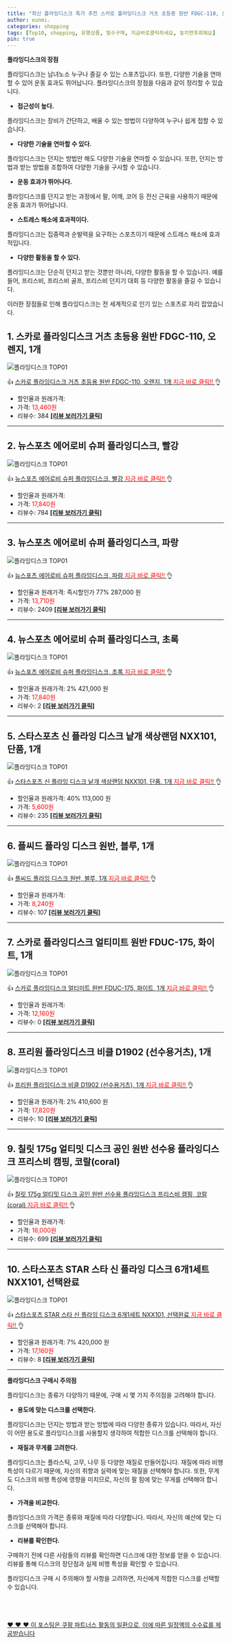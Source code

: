 ```yaml
---
title: "최신 플라잉디스크 특가 추천 스카로 플라잉디스크 거츠 초등용 원반 FDGC-110, 오렌지, 1개 비교 장점"
author: eunmi.
categories: shopping
tags: [Top10, shopping, 유행상품, 필수구매, 지금바로클릭하세요, 놓치면후회해요]
pin: true
---
```

**플라잉디스크의 장점**

플라잉디스크는 남녀노소 누구나 즐길 수 있는 스포츠입니다. 또한, 다양한 기술을 연마할 수 있어 운동 효과도 뛰어납니다. 플라잉디스크의 장점을 다음과 같이 정리할 수 있습니다.

* **접근성이 높다.**

플라잉디스크는 장비가 간단하고, 배울 수 있는 방법이 다양하여 누구나 쉽게 접할 수 있습니다.

* **다양한 기술을 연마할 수 있다.**

플라잉디스크는 던지는 방법만 해도 다양한 기술을 연마할 수 있습니다. 또한, 던지는 방법과 받는 방법을 조합하여 다양한 기술을 구사할 수 있습니다.

* **운동 효과가 뛰어나다.**

플라잉디스크를 던지고 받는 과정에서 팔, 어깨, 코어 등 전신 근육을 사용하기 때문에 운동 효과가 뛰어납니다.

* **스트레스 해소에 효과적이다.**

플라잉디스크는 집중력과 순발력을 요구하는 스포츠이기 때문에 스트레스 해소에 효과적입니다.

* **다양한 활동을 할 수 있다.**

플라잉디스크는 단순히 던지고 받는 것뿐만 아니라, 다양한 활동을 할 수 있습니다. 예를 들어, 프리스비, 프리스비 골프, 프리스비 던지기 대회 등 다양한 활동을 즐길 수 있습니다.

이러한 장점들로 인해 플라잉디스크는 전 세계적으로 인기 있는 스포츠로 자리 잡았습니다.

   

## 1. 스카로 플라잉디스크 거츠 초등용 원반 FDGC-110, 오렌지, 1개

![플라잉디스크 TOP01](https://thumbnail10.coupangcdn.com/thumbnails/remote/230x230ex/image/retail/images/2097529259398927-e1f8bb09-efdd-4a94-9d84-6e578b649762.jpg)


👍 [스카로 플라잉디스크 거츠 초등용 원반 FDGC-110, 오렌지, 1개 <font color=red> 지금 바로 클릭!! </font> ](https://link.coupang.com/re/AFFSDP?lptag=AF3617701&subid=GithubCoopas&pageKey=6509732845&traceid=V0-153&itemId=14372812145&vendorItemId=81617165880) 👌 


- 할인율과 원래가격: 
- 가격: <span style='color:red'>13,460원</span>
- 리뷰수: 384  [**[리뷰 보러가기 클릭]**](https://link.coupang.com/re/AFFSDP?lptag=AF3617701&subid=GithubCoopas&pageKey=6509732845&traceid=V0-153&itemId=14372812145&vendorItemId=81617165880)

---


   

## 2. 뉴스포츠 에어로비 슈퍼 플라잉디스크, 빨강

![플라잉디스크 TOP01](https://thumbnail6.coupangcdn.com/thumbnails/remote/230x230ex/image/retail/images/2021/10/29/14/7/5532cf39-5f9f-46ea-bb03-e416aca3b754.jpg)


👍 [뉴스포츠 에어로비 슈퍼 플라잉디스크, 빨강 <font color=red> 지금 바로 클릭!! </font> ](https://link.coupang.com/re/AFFSDP?lptag=AF3617701&subid=GithubCoopas&pageKey=6150622902&traceid=V0-153&itemId=11869487940&vendorItemId=79142587906) 👌 


- 할인율과 원래가격: 
- 가격: <span style='color:red'>17,840원</span>
- 리뷰수: 784  [**[리뷰 보러가기 클릭]**](https://link.coupang.com/re/AFFSDP?lptag=AF3617701&subid=GithubCoopas&pageKey=6150622902&traceid=V0-153&itemId=11869487940&vendorItemId=79142587906)

---


   

## 3. 뉴스포츠 에어로비 슈퍼 플라잉디스크, 파랑

![플라잉디스크 TOP01](https://thumbnail9.coupangcdn.com/thumbnails/remote/230x230ex/image/vendor_inventory/15e4/8e88f2fe2ba4a82f86b47627d78909c9dba6a12fca9df852a709b0d60a32.jpg)


👍 [뉴스포츠 에어로비 슈퍼 플라잉디스크, 파랑 <font color=red> 지금 바로 클릭!! </font> ](https://link.coupang.com/re/AFFSDP?lptag=AF3617701&subid=GithubCoopas&pageKey=6150622902&traceid=V0-153&itemId=11869487945&vendorItemId=81756671383) 👌 


- 할인율과 원래가격: 즉시할인가 77%  287,000   원
- 가격: <span style='color:red'>13,710원</span>
- 리뷰수: 2409  [**[리뷰 보러가기 클릭]**](https://link.coupang.com/re/AFFSDP?lptag=AF3617701&subid=GithubCoopas&pageKey=6150622902&traceid=V0-153&itemId=11869487945&vendorItemId=81756671383)

---


   

## 4. 뉴스포츠 에어로비 슈퍼 플라잉디스크, 초록

![플라잉디스크 TOP01](https://thumbnail6.coupangcdn.com/thumbnails/remote/230x230ex/image/retail/images/2021/10/29/14/4/770a12b0-354b-4eb4-8239-c27d451dfbb3.jpg)


👍 [뉴스포츠 에어로비 슈퍼 플라잉디스크, 초록 <font color=red> 지금 바로 클릭!! </font> ](https://link.coupang.com/re/AFFSDP?lptag=AF3617701&subid=GithubCoopas&pageKey=6150622902&traceid=V0-153&itemId=11869487929&vendorItemId=79142587884) 👌 


- 할인율과 원래가격: 2%  421,000   원
- 가격: <span style='color:red'>17,840원</span>
- 리뷰수: 2  [**[리뷰 보러가기 클릭]**](https://link.coupang.com/re/AFFSDP?lptag=AF3617701&subid=GithubCoopas&pageKey=6150622902&traceid=V0-153&itemId=11869487929&vendorItemId=79142587884)

---


   

## 5. 스타스포츠 신 플라잉 디스크 낱개 색상랜덤 NXX101, 단품, 1개

![플라잉디스크 TOP01](https://thumbnail10.coupangcdn.com/thumbnails/remote/230x230ex/image/vendor_inventory/5f86/890313ad893cb12706de89a94af760b3d4d4c05a8b7d708fb3d3433cdb73.jpg)


👍 [스타스포츠 신 플라잉 디스크 낱개 색상랜덤 NXX101, 단품, 1개 <font color=red> 지금 바로 클릭!! </font> ](https://link.coupang.com/re/AFFSDP?lptag=AF3617701&subid=GithubCoopas&pageKey=7492930993&traceid=V0-153&itemId=19596591519&vendorItemId=86703846278) 👌 


- 할인율과 원래가격: 40%  113,000   원
- 가격: <span style='color:red'>5,600원</span>
- 리뷰수: 235  [**[리뷰 보러가기 클릭]**](https://link.coupang.com/re/AFFSDP?lptag=AF3617701&subid=GithubCoopas&pageKey=7492930993&traceid=V0-153&itemId=19596591519&vendorItemId=86703846278)

---


   

## 6. 플씨드 플라잉 디스크 원반, 블루, 1개

![플라잉디스크 TOP01](https://thumbnail8.coupangcdn.com/thumbnails/remote/230x230ex/image/retail/images/2021/05/03/16/5/4966b14e-d2f9-442c-b526-5a0c7b0f3928.jpg)


👍 [플씨드 플라잉 디스크 원반, 블루, 1개 <font color=red> 지금 바로 클릭!! </font> ](https://link.coupang.com/re/AFFSDP?lptag=AF3617701&subid=GithubCoopas&pageKey=5449983206&traceid=V0-153&itemId=8314149072&vendorItemId=75602019169) 👌 


- 할인율과 원래가격: 
- 가격: <span style='color:red'>8,240원</span>
- 리뷰수: 107  [**[리뷰 보러가기 클릭]**](https://link.coupang.com/re/AFFSDP?lptag=AF3617701&subid=GithubCoopas&pageKey=5449983206&traceid=V0-153&itemId=8314149072&vendorItemId=75602019169)

---


   

## 7. 스카로 플라잉디스크 얼티미트 원반 FDUC-175, 화이트, 1개

![플라잉디스크 TOP01](https://thumbnail7.coupangcdn.com/thumbnails/remote/230x230ex/image/rs_quotation_api/3xbfrgkd/1da6d78fd94f44dfb2519c77ff5cd71c.jpg)


👍 [스카로 플라잉디스크 얼티미트 원반 FDUC-175, 화이트, 1개 <font color=red> 지금 바로 클릭!! </font> ](https://link.coupang.com/re/AFFSDP?lptag=AF3617701&subid=GithubCoopas&pageKey=6333250445&traceid=V0-153&itemId=13252776482&vendorItemId=80510619146) 👌 


- 할인율과 원래가격: 
- 가격: <span style='color:red'>12,160원</span>
- 리뷰수: 0  [**[리뷰 보러가기 클릭]**](https://link.coupang.com/re/AFFSDP?lptag=AF3617701&subid=GithubCoopas&pageKey=6333250445&traceid=V0-153&itemId=13252776482&vendorItemId=80510619146)

---


   

## 8. 프리원 플라잉디스크 비클 D1902 (선수용거츠), 1개

![플라잉디스크 TOP01](https://thumbnail8.coupangcdn.com/thumbnails/remote/230x230ex/image/vendor_inventory/3d6d/3807cb81706751b6345c6b92700832a8bda2cae89fd52e9cbc96f1836252.jpg)


👍 [프리원 플라잉디스크 비클 D1902 (선수용거츠), 1개 <font color=red> 지금 바로 클릭!! </font> ](https://link.coupang.com/re/AFFSDP?lptag=AF3617701&subid=GithubCoopas&pageKey=6617024385&traceid=V0-153&itemId=15028871087&vendorItemId=82251500425) 👌 


- 할인율과 원래가격: 2%  410,600   원
- 가격: <span style='color:red'>17,820원</span>
- 리뷰수: 10  [**[리뷰 보러가기 클릭]**](https://link.coupang.com/re/AFFSDP?lptag=AF3617701&subid=GithubCoopas&pageKey=6617024385&traceid=V0-153&itemId=15028871087&vendorItemId=82251500425)

---


   

## 9. 칠릿 175g 얼티밋 디스크 공인 원반 선수용 플라잉디스크 프리스비 캠핑, 코랄(coral)

![플라잉디스크 TOP01](https://thumbnail9.coupangcdn.com/thumbnails/remote/230x230ex/image/vendor_inventory/8c9b/c36c57b2fe3dd545eb78b49fc68309765766ea5bce8aed5b0ba8e77bda7f.jpeg)


👍 [칠릿 175g 얼티밋 디스크 공인 원반 선수용 플라잉디스크 프리스비 캠핑, 코랄(coral) <font color=red> 지금 바로 클릭!! </font> ](https://link.coupang.com/re/AFFSDP?lptag=AF3617701&subid=GithubCoopas&pageKey=6271434975&traceid=V0-153&itemId=12827406144&vendorItemId=80093152198) 👌 


- 할인율과 원래가격: 
- 가격: <span style='color:red'>16,000원</span>
- 리뷰수: 699  [**[리뷰 보러가기 클릭]**](https://link.coupang.com/re/AFFSDP?lptag=AF3617701&subid=GithubCoopas&pageKey=6271434975&traceid=V0-153&itemId=12827406144&vendorItemId=80093152198)

---


   

## 10. 스타스포츠 STAR 스타 신 플라잉 디스크 6개1세트 NXX101, 선택완료

![플라잉디스크 TOP01](https://thumbnail6.coupangcdn.com/thumbnails/remote/230x230ex/image/vendor_inventory/d2d2/24c467b7801fa5576ca792f3d34e35dd0f5a71694d545e3084b185537696.jpg)


👍 [스타스포츠 STAR 스타 신 플라잉 디스크 6개1세트 NXX101, 선택완료 <font color=red> 지금 바로 클릭!! </font> ](https://link.coupang.com/re/AFFSDP?lptag=AF3617701&subid=GithubCoopas&pageKey=5450814482&traceid=V0-153&itemId=8316916336&vendorItemId=75604773115) 👌 


- 할인율과 원래가격: 7%  420,000   원
- 가격: <span style='color:red'>17,160원</span>
- 리뷰수: 8  [**[리뷰 보러가기 클릭]**](https://link.coupang.com/re/AFFSDP?lptag=AF3617701&subid=GithubCoopas&pageKey=5450814482&traceid=V0-153&itemId=8316916336&vendorItemId=75604773115)

---
**플라잉디스크 구매시 주의점**

플라잉디스크는 종류가 다양하기 때문에, 구매 시 몇 가지 주의점을 고려해야 합니다.

* **용도에 맞는 디스크를 선택한다.**

플라잉디스크는 던지는 방법과 받는 방법에 따라 다양한 종류가 있습니다. 따라서, 자신이 어떤 용도로 플라잉디스크를 사용할지 생각하여 적합한 디스크를 선택해야 합니다.

* **재질과 무게를 고려한다.**

플라잉디스크는 플라스틱, 고무, 나무 등 다양한 재질로 만들어집니다. 재질에 따라 비행 특성이 다르기 때문에, 자신의 취향과 실력에 맞는 재질을 선택해야 합니다. 또한, 무게도 디스크의 비행 특성에 영향을 미치므로, 자신의 팔 힘에 맞는 무게를 선택해야 합니다.

* **가격을 비교한다.**

플라잉디스크의 가격은 종류와 재질에 따라 다양합니다. 따라서, 자신의 예산에 맞는 디스크를 선택해야 합니다.

* **리뷰를 확인한다.**

구매하기 전에 다른 사람들의 리뷰를 확인하면 디스크에 대한 정보를 얻을 수 있습니다. 리뷰를 통해 디스크의 장단점과 실제 비행 특성을 확인할 수 있습니다.

플라잉디스크 구매 시 주의해야 할 사항을 고려하면, 자신에게 적합한 디스크를 선택할 수 있습니다.<br><br><br><br><br> [ ❤ ❤ ❤ 이 포스팅은 쿠팡 파트너스 활동의 일환으로, 이에 따른 일정액의 수수료를 제공받습니다](https://link.coupang.com/a/bcEFyh)